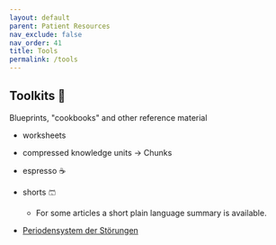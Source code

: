 ```yaml
---
layout: default
parent: Patient Resources
nav_exclude: false
nav_order: 41
title: Tools
permalink: /tools
---
```


## Toolkits 🔖 
Blueprints, "cookbooks" and other reference material
- worksheets

- compressed knowledge units → Chunks
- espresso ☕️
- shorts 🩳
	- For some articles a short plain language summary is available.
- [Periodensystem der Störungen](/res/tools/pds)

